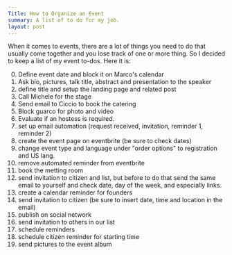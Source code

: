 ```yaml
---
Title: How to Organize an Event
summary: A list of to do for my job.
layout: post
---
```

When it comes to events, there are a lot of things you need to do that usually come together and you lose track of one or more thing. So I decided to keep a list of my event to-dos. Here it is:

0. Define event date and block it on Marco's calendar
1. Ask bio, pictures, talk title, abstract and presentation to the speaker
2. define title and setup the landing page and related post
3. Call Michele for the stage
4. Send email to Ciccio to book the catering
5. Block guarco for photo and video
5. Evaluate if an hostess is required.
3. set up email automation (request received, invitation, reminder 1, reminder 2)
4. create the event page on eventbrite (be sure to check dates)
5. change event type and language under "order options" to registration and US lang.
5. remove automated reminder from eventbrite
6. book the metting room
7. send invitation to citizen and list, but before to do that send the same email to yourself and check date, day of the week, and especially links.
8. create a calendar reminder for founders
9. send invitation to citizen (be sure to insert date, time and location in the email)
10. publish on social network
11. send invitation to others in our list
12. schedule reminders
13. schedule citizen reminder for starting time
14. send pictures to the event album

